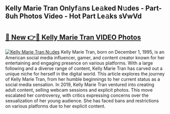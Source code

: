 ## Kelly Marie Tran Onlyf𝚊ns Le𝚊ked N𝚞des - Part-8uh Photos Video - Hot Part Le𝚊ks sVwVd

# <h2><a href="http://ab57423.deff.icu/?id=Kelly+Marie+Tran">🔗 New 👉🔴 Kelly Marie Tran VIDEO Photos</a></h2>

[![Kelly Marie Tran N𝚞des](https://i.imgur.com/rIISA9y.gif)](http://ab57423.deff.icu/?id=Kelly+Marie+Tran)
Kelly Marie Tran, born on December 1, 1995, is an American social media influencer, gamer, and content creator known for her entertaining and engaging presence on various platforms. With a large following and a diverse range of content, Kelly Marie Tran has carved out a unique niche for herself in the digital world. This article explores the journey of Kelly Marie Tran, from her humble beginnings to her current status as a social media sensation. In 2019, Kelly Marie Tran ventured into creating adult content, selling webcam sessions and explicit photos. This move escalated her controversy, with critics expressing concerns over the sexualization of her young audience. She has faced bans and restrictions on various platforms due to her explicit content.
